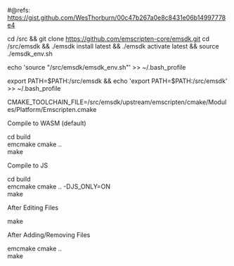 
#@refs: https://gist.github.com/WesThorburn/00c47b267a0e8c8431e06b14997778e4

cd /src && git clone https://github.com/emscripten-core/emsdk.git
cd /src/emsdk && ./emsdk install latest && ./emsdk activate latest && source ./emsdk_env.sh

echo 'source "/src/emsdk/emsdk_env.sh"' >> ~/.bash_profile

export PATH=$PATH:/src/emsdk && echo 'export PATH=$PATH:/src/emsdk' >> ~/.bash_profile


CMAKE_TOOLCHAIN_FILE=/src/emsdk/upstream/emscripten/cmake/Modules/Platform/Emscripten.cmake


Compile to WASM (default)

cd build  
emcmake cmake ..  
make

Compile to JS

cd build  
emcmake cmake .. -DJS_ONLY=ON  
make

After Editing Files

make

After Adding/Removing Files

emcmake cmake ..  
make
